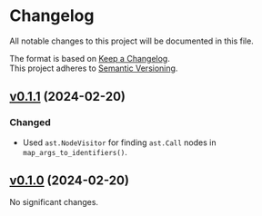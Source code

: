 # Changelog

All notable changes to this project will be documented in this file.

The format is based on [Keep a Changelog](http://keepachangelog.com/en/1.0.0/).<br/>
This project adheres to [Semantic Versioning](http://semver.org/spec/v2.0.0.html).

<!-- insertion marker -->

## [v0.1.1](https://github.com/bswck/backframe/tree/v0.1.1) (2024-02-20)


### Changed

- Used `ast.NodeVisitor` for finding `ast.Call` nodes in `map_args_to_identifiers()`.


## [v0.1.0](https://github.com/bswck/backframe/tree/v0.1.0) (2024-02-20)


No significant changes.
